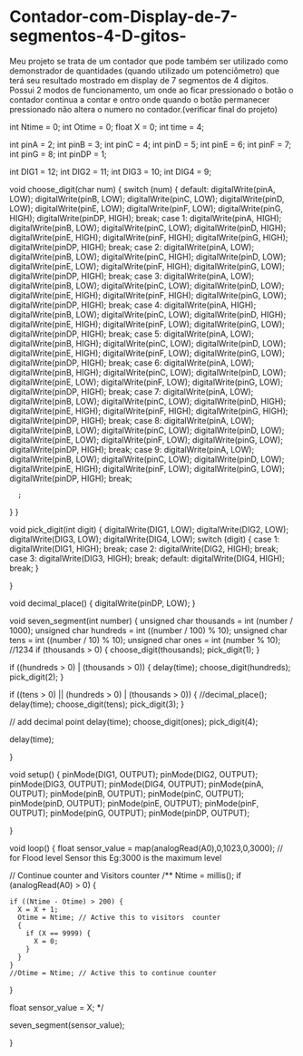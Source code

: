 # Contador-com-Display-de-7-segmentos-4-D-gitos-
Meu projeto se trata de um contador que pode também ser utilizado como demonstrador de quantidades (quando utilizado um potenciômetro) que terá seu resultado mostrado em display de 7 segmentos de 4 dígitos. Possui 2 modos de funcionamento, um onde ao ficar pressionado o botão o contador continua a contar e ontro onde quando o botão permanecer pressionado não altera o numero no contador.(verificar final do projeto)

int Ntime = 0;
int Otime = 0;
float X = 0;
int time = 4;

int pinA = 2;
int pinB = 3;
int pinC = 4;
int pinD = 5;
int pinE = 6;
int pinF = 7;
int pinG = 8;
int pinDP = 1;

int DIG1 = 12;
int DIG2 = 11;
int DIG3 = 10;
int DIG4 = 9;

void choose_digit(char num) {
  switch (num) {
  default: digitalWrite(pinA, LOW); digitalWrite(pinB, LOW); digitalWrite(pinC, LOW); digitalWrite(pinD, LOW); digitalWrite(pinE, LOW); digitalWrite(pinF, LOW); digitalWrite(pinG, HIGH); digitalWrite(pinDP, HIGH); break; case 1: digitalWrite(pinA, HIGH); digitalWrite(pinB, LOW); digitalWrite(pinC, LOW); digitalWrite(pinD, HIGH); digitalWrite(pinE, HIGH); digitalWrite(pinF, HIGH); digitalWrite(pinG, HIGH); digitalWrite(pinDP, HIGH); break; case 2: digitalWrite(pinA, LOW); digitalWrite(pinB, LOW); digitalWrite(pinC, HIGH); digitalWrite(pinD, LOW); digitalWrite(pinE, LOW); digitalWrite(pinF, HIGH); digitalWrite(pinG, LOW); digitalWrite(pinDP, HIGH); break; case 3: digitalWrite(pinA, LOW); digitalWrite(pinB, LOW); digitalWrite(pinC, LOW); digitalWrite(pinD, LOW); digitalWrite(pinE, HIGH); digitalWrite(pinF, HIGH); digitalWrite(pinG, LOW); digitalWrite(pinDP, HIGH); break; case 4: digitalWrite(pinA, HIGH); digitalWrite(pinB, LOW); digitalWrite(pinC, LOW); digitalWrite(pinD, HIGH); digitalWrite(pinE, HIGH); digitalWrite(pinF, LOW); digitalWrite(pinG, LOW); digitalWrite(pinDP, HIGH); break; case 5: digitalWrite(pinA, LOW); digitalWrite(pinB, HIGH); digitalWrite(pinC, LOW); digitalWrite(pinD, LOW); digitalWrite(pinE, HIGH); digitalWrite(pinF, LOW); digitalWrite(pinG, LOW); digitalWrite(pinDP, HIGH); break; case 6: digitalWrite(pinA, LOW); digitalWrite(pinB, HIGH); digitalWrite(pinC, LOW); digitalWrite(pinD, LOW); digitalWrite(pinE, LOW); digitalWrite(pinF, LOW); digitalWrite(pinG, LOW); digitalWrite(pinDP, HIGH); break; case 7: digitalWrite(pinA, LOW); digitalWrite(pinB, LOW); digitalWrite(pinC, LOW); digitalWrite(pinD, HIGH); digitalWrite(pinE, HIGH); digitalWrite(pinF, HIGH); digitalWrite(pinG, HIGH); digitalWrite(pinDP, HIGH); break; case 8: digitalWrite(pinA, LOW); digitalWrite(pinB, LOW); digitalWrite(pinC, LOW); digitalWrite(pinD, LOW); digitalWrite(pinE, LOW); digitalWrite(pinF, LOW); digitalWrite(pinG, LOW); digitalWrite(pinDP, HIGH); break; case 9: digitalWrite(pinA, LOW); digitalWrite(pinB, LOW); digitalWrite(pinC, LOW); digitalWrite(pinD, LOW); digitalWrite(pinE, HIGH); digitalWrite(pinF, LOW); digitalWrite(pinG, LOW); digitalWrite(pinDP, HIGH); break;

      ;
  }
}

void pick_digit(int digit) {
  digitalWrite(DIG1, LOW);
  digitalWrite(DIG2, LOW);
  digitalWrite(DIG3, LOW);
  digitalWrite(DIG4, LOW); switch (digit) {
  case 1: digitalWrite(DIG1, HIGH); break; case 2: digitalWrite(DIG2, HIGH); break; case 3: digitalWrite(DIG3, HIGH); break; default: digitalWrite(DIG4, HIGH); break;
  }

}

void decimal_place() {
  digitalWrite(pinDP, LOW);
}

void seven_segment(int number) {
  unsigned char thousands = int (number / 1000);
  unsigned char hundreds = int ((number / 100) % 10);
  unsigned char tens = int ((number / 10) % 10);
  unsigned char ones = int (number % 10); //1234
  if (thousands > 0) {
    choose_digit(thousands);
    pick_digit(1);
  }

  if ((hundreds > 0) | (thousands > 0)) {
    delay(time); choose_digit(hundreds);
    pick_digit(2);
  }

  if ((tens > 0) || (hundreds > 0) | (thousands > 0)) {
    //decimal_place();
    delay(time); choose_digit(tens);
    pick_digit(3);
  }


  // add decimal point
  delay(time); choose_digit(ones);
  pick_digit(4);

  delay(time);

}

void setup() {
  pinMode(DIG1, OUTPUT);
  pinMode(DIG2, OUTPUT);
  pinMode(DIG3, OUTPUT);
  pinMode(DIG4, OUTPUT); 
  pinMode(pinA, OUTPUT);
  pinMode(pinB, OUTPUT);
  pinMode(pinC, OUTPUT);
  pinMode(pinD, OUTPUT);
  pinMode(pinE, OUTPUT);
  pinMode(pinF, OUTPUT);
  pinMode(pinG, OUTPUT);
  pinMode(pinDP, OUTPUT);

}

void loop() {
float sensor_value = map(analogRead(A0),0,1023,0,3000); // for Flood level Sensor this Eg:3000 is the maximum level




// Continue counter and Visitors counter
/** 
  Ntime = millis();
  if (analogRead(A0) > 0) {

    if ((Ntime - Otime) > 200) {
      X = X + 1;
      Otime = Ntime; // Active this to visitors  counter
      {
        if (X == 9999) {
          X = 0;
        }
      }
    }
    //Otime = Ntime; // Active this to continue counter

  }

  float sensor_value = X; */



  
  seven_segment(sensor_value);

}

